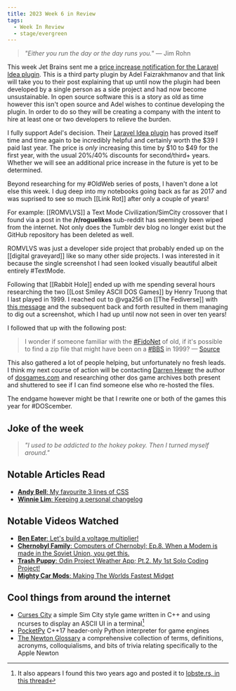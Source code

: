 ```yaml
---
title: 2023 Week 6 in Review
tags:
  - Week In Review
  - stage/evergreen
---
```



> _"Either you run the day or the day runs you."_
> — Jim Rohn

This week Jet Brains sent me a [price increase notification for the Laravel Idea plugin](https://laravel-idea.com/blog/2023/price-increasing). This is a third party plugin by Adel Faizrakhmanov and that link will take you to their post explaining that up until now the plugin had been developed by a single person as a side project and had now become unsustainable. In open source software this is a story as old as time however this isn't open source and Adel wishes to continue developing the plugin. In order to do so they will be creating a company with the intent to hire at least one or two developers to relieve the burden.

I fully support Adel's decision. Their [Laravel Idea plugin](https://laravel-idea.com/) has proved itself time and time again to be incredibly helpful and certainly worth the $39 I paid last year. The price is *only* increasing this time by $10 to $49 for the first year, with the usual 20%/40% discounts for second/third+ years. Whether we will see an additional price increase in the future is yet to be determined.

Beyond researching for my #OldWeb series of posts, I haven't done a lot else this week. I dug deep into my notebooks going back as far as 2017 and was suprised to see so much [[Link Rot]] after only a couple of years!

For example: [[ROMVLVS]] a Text Mode Civilization/SimCity crossover that I found via a post in the **/r/roguelikes** sub-reddit has seemingly been wiped from the internet. Not only does the Tumblr dev blog no longer exist but the GitHub repository has been deleted as well.

ROMVLVS was just a developer side project that probably ended up on the [[digital graveyard]] like so many other side projects. I was interested in it because the single screenshot I had seen looked visually beautiful albeit entirely #TextMode.

Following that [[Rabbit Hole]] ended up with me spending several hours researching the two [[Lost Smiley ASCII DOS Games]] by Henry Truong that I last played in 1999. I reached out to @vga256 on [[The Fediverse]] with [this message](https://notacult.social/@carbontwelve/109797530218729383) and the subsequent back and forth resulted in them managing to dig out a screenshot, which I had up until now not seen in over ten years!

I followed that up with the following post:

> I wonder if someone familiar with the [#FidoNet](https://notacult.social/tags/FidoNet) of old, if it's possible to find a zip file that might have been on a [#BBS](https://notacult.social/tags/BBS) in 1999?
> — [Source](https://notacult.social/@carbontwelve/109828558054784135)

This also gathered a lot of people helping, but unfortunately no fresh leads. I think my next course of action will be contacting [Darren Hewer](https://darrenhewer.com/) the author of [dosgames.com](https://www.dosgames.com) and researching other dos game archives both present and shuttered to see if I can find someone else who re-hosted the files.

The endgame however might be that I rewrite one or both of the games this year for #DOScember.

## Joke of the week
> _"I used to be addicted to the hokey pokey. Then I turned myself around."_

## Notable Articles Read
- [**Andy Bell**: My favourite 3 lines of CSS](https://andy-bell.co.uk/my-favourite-3-lines-of-css/)
- [**Winnie Lim**: Keeping a personal changelog](https://winnielim.org/journal/keeping-a-personal-changelog/)

## Notable Videos Watched
- [**Ben Eater**: Let's build a voltage multiplier!](https://www.youtube.com/watch?v=4alV5LzHLE4)
- [**Chernobyl Family**: Computers of Chernobyl; Ep.8. When a Modem is made in the Soviet Union, you get this.](https://www.youtube.com/watch?v=t1Kvcjx4MoE)
- [**Trash Puppy**: Odin Project Weather App; Pt.2. My 1st Solo Coding Project!](https://www.youtube.com/watch?v=beX7J6xCqIM)
- [**Mighty Car Mods**: Making The Worlds Fastest Midget](https://www.youtube.com/watch?v=Cj7TM4QMkgw)

## Cool things from around the internet
- [Curses City](https://www.cbabuska.com/CursesCity) a simple Sim City style game written in C++ and using ncurses to display an ASCII UI in a terminal[^1]
- [PocketPy](https://github.com/blueloveTH/pocketpy) C++17 header-only Python interpreter for game engines
- [The Newton Glossary](https://newtonglossary.com/) a comprehensive collection of terms, definitions, acronyms, colloquialisms, and bits of trivia relating specifically to the Apple Newton

[^1]: It also appears I found this two years ago and posted it to [lobste.rs, in this thread](https://lobste.rs/s/uvifuk/curses_city_simple_ascii_sim_city_style)
